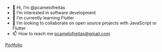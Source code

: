 - 👋 Hi, I’m @pcamelofreitas
- 👀 I’m interested in software development
- 🌱 I’m currently learning Flutter
- 💞️ I’m looking to collaborate on open source projects with JavaScript or Flutter
- 📫 How to reach me pcamelofreitas@gmail.com


<a href="https://youthful-mayer-616b0e.netlify.app/" target="_blank">Portfolio</a>

<!---
pcamelofreitas/pcamelofreitas is a ✨ special ✨ repository because its `README.md` (this file) appears on your GitHub profile.
You can click the Preview link to take a look at your changes.
--->
